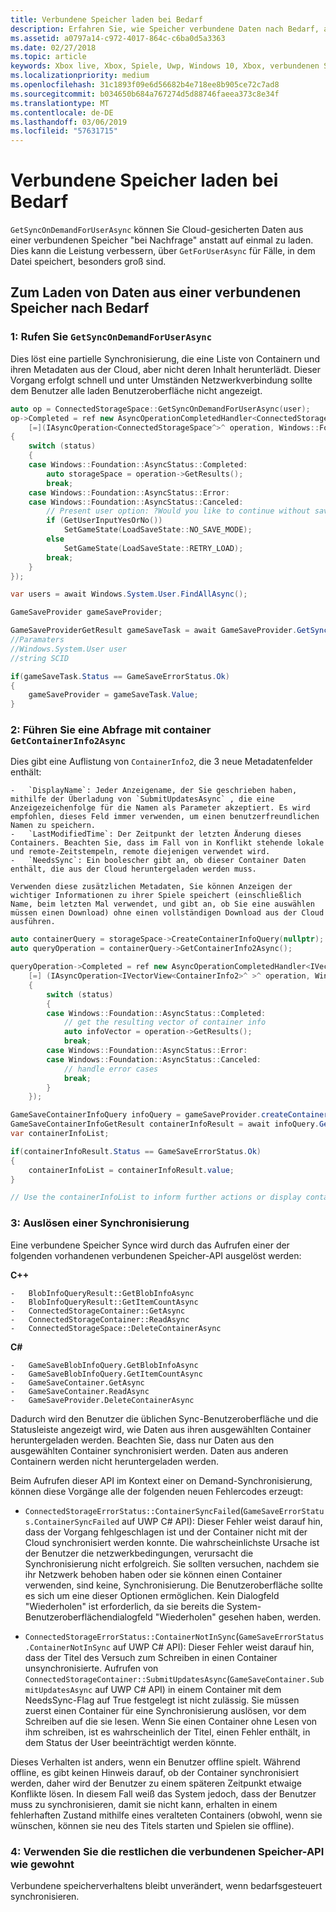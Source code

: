 ```yaml
---
title: Verbundene Speicher laden bei Bedarf
description: Erfahren Sie, wie Speicher verbundene Daten nach Bedarf, anstelle von auf einmal zu laden.
ms.assetid: a0797a14-c972-4017-864c-c6ba0d5a3363
ms.date: 02/27/2018
ms.topic: article
keywords: Xbox live, Xbox, Spiele, Uwp, Windows 10, Xbox, verbundenen Speicher
ms.localizationpriority: medium
ms.openlocfilehash: 31c1893f09e6d56682b4e718ee8b905ce72c7ad8
ms.sourcegitcommit: b034650b684a767274d5d88746faeea373c8e34f
ms.translationtype: MT
ms.contentlocale: de-DE
ms.lasthandoff: 03/06/2019
ms.locfileid: "57631715"
---
```

# <a name="connected-storage-loading-on-demand"></a>Verbundene Speicher laden bei Bedarf

`GetSyncOnDemandForUserAsync` können Sie Cloud-gesicherten Daten aus einer verbundenen Speicher "bei Nachfrage" anstatt auf einmal zu laden. Dies kann die Leistung verbessern, über `GetForUserAsync` für Fälle, in dem Datei speichert, besonders groß sind.

## <a name="to-load-data-from-a-connected-storage-space-on-demand"></a>Zum Laden von Daten aus einer verbundenen Speicher nach Bedarf

### <a name="1--call-getsyncondemandforuserasync"></a>1:  Rufen Sie `GetSyncOnDemandForUserAsync`

Dies löst eine partielle Synchronisierung, die eine Liste von Containern und ihren Metadaten aus der Cloud, aber nicht deren Inhalt herunterlädt. Dieser Vorgang erfolgt schnell und unter Umständen Netzwerkverbindung sollte dem Benutzer alle laden Benutzeroberfläche nicht angezeigt.

```cpp
auto op = ConnectedStorageSpace::GetSyncOnDemandForUserAsync(user);
op->Completed = ref new AsyncOperationCompletedHandler<ConnectedStorageSpace^>(
    [=](IAsyncOperation<ConnectedStorageSpace^>^ operation, Windows::Foundation::AsyncStatus status)
{
    switch (status)
    {
    case Windows::Foundation::AsyncStatus::Completed:
        auto storageSpace = operation->GetResults();
        break;
    case Windows::Foundation::AsyncStatus::Error:
    case Windows::Foundation::AsyncStatus::Canceled:
        // Present user option: ?Would you like to continue without saving progress??
        if (GetUserInputYesOrNo())
            SetGameState(LoadSaveState::NO_SAVE_MODE);
        else
            SetGameState(LoadSaveState::RETRY_LOAD);
        break;
    }
});
```

```csharp
var users = await Windows.System.User.FindAllAsync();

GameSaveProvider gameSaveProvider;

GameSaveProviderGetResult gameSaveTask = await GameSaveProvider.GetSyncOnDemandForUserAsync(users[0], context.AppConfig.ServiceConfigurationId); 
//Paramaters
//Windows.System.User user
//string SCID

if(gameSaveTask.Status == GameSaveErrorStatus.Ok)
{
    gameSaveProvider = gameSaveTask.Value;
}
```


### <a name="2--perform-a-container-query-using-getcontainerinfo2async"></a>2:  Führen Sie eine Abfrage mit container `GetContainerInfo2Async`

Dies gibt eine Auflistung von `ContainerInfo2`, die 3 neue Metadatenfelder enthält:

    -   `DisplayName`: Jeder Anzeigename, der Sie geschrieben haben, mithilfe der Überladung von `SubmitUpdatesAsync` , die eine Anzeigezeichenfolge für die Namen als Parameter akzeptiert. Es wird empfohlen, dieses Feld immer verwenden, um einen benutzerfreundlichen Namen zu speichern.
    -   `LastModifiedTime`: Der Zeitpunkt der letzten Änderung dieses Containers. Beachten Sie, dass im Fall von in Konflikt stehende lokale und remote-Zeitstempeln, remote diejenigen verwendet wird.
    -   `NeedsSync`: Ein boolescher gibt an, ob dieser Container Daten enthält, die aus der Cloud heruntergeladen werden muss.

    Verwenden diese zusätzlichen Metadaten, Sie können Anzeigen der wichtiger Informationen zu ihrer Spiele speichert (einschließlich Name, beim letzten Mal verwendet, und gibt an, ob Sie eine auswählen müssen einen Download) ohne einen vollständigen Download aus der Cloud ausführen.

```cpp
auto containerQuery = storageSpace->CreateContainerInfoQuery(nullptr); //return list of containers in ConnectedStorageSpace
auto queryOperation = containerQuery->GetContainerInfo2Async();

queryOperation->Completed = ref new AsyncOperationCompletedHandler<IVectorView<ContainerInfo2>^ >( 
    [=] (IAsyncOperation<IVectorView<ContainerInfo2>^ >^ operation, Windows::Foundation::AsyncStatus status)
    {
        switch (status)
        {
        case Windows::Foundation::AsyncStatus::Completed:
            // get the resulting vector of container info
            auto infoVector = operation->GetResults();
            break;
        case Windows::Foundation::AsyncStatus::Error:
        case Windows::Foundation::AsyncStatus::Canceled:
            // handle error cases
            break;
        }
    });
```

```csharp
GameSaveContainerInfoQuery infoQuery = gameSaveProvider.createContainerInfoQuery();
GameSaveContainerInfoGetResult containerInfoResult = await infoQuery.GetContainerInfoAsync();
var containerInfoList;

if(containerInfoResult.Status == GameSaveErrorStatus.Ok)
{
    containerInfoList = containerInfoResult.value;
}

// Use the containerInfoList to inform further actions or display container data to user. 
```

### <a name="3--trigger-a-sync"></a>3:  Auslösen einer Synchronisierung

Eine verbundene Speicher Synce wird durch das Aufrufen einer der folgenden vorhandenen verbundenen Speicher-API ausgelöst werden:

**C++**

    -   BlobInfoQueryResult::GetBlobInfoAsync
    -   BlobInfoQueryResult::GetItemCountAsync
    -   ConnectedStorageContainer::GetAsync
    -   ConnectedStorageContainer::ReadAsync
    -   ConnectedStorageSpace::DeleteContainerAsync

**C#**

    -   GameSaveBlobInfoQuery.GetBlobInfoAsync
    -   GameSaveBlobInfoQuery.GetItemCountAsync
    -   GameSaveContainer.GetAsync
    -   GameSaveContainer.ReadAsync
    -   GameSaveProvider.DeleteContainerAsync

Dadurch wird den Benutzer die üblichen Sync-Benutzeroberfläche und die Statusleiste angezeigt wird, wie Daten aus ihren ausgewählten Container heruntergeladen werden. Beachten Sie, dass nur Daten aus den ausgewählten Container synchronisiert werden. Daten aus anderen Containern werden nicht heruntergeladen werden.

Beim Aufrufen dieser API im Kontext einer on Demand-Synchronisierung, können diese Vorgänge alle der folgenden neuen Fehlercodes erzeugt:

-   `ConnectedStorageErrorStatus::ContainerSyncFailed`(`GameSaveErrorStatus.ContainerSyncFailed` auf UWP C# API): Dieser Fehler weist darauf hin, dass der Vorgang fehlgeschlagen ist und der Container nicht mit der Cloud synchronisiert werden konnte. Die wahrscheinlichste Ursache ist der Benutzer die netzwerkbedingungen, verursacht die Synchronisierung nicht erfolgreich. Sie sollten versuchen, nachdem sie ihr Netzwerk behoben haben oder sie können einen Container verwenden, sind keine, Synchronisierung. Die Benutzeroberfläche sollte es sich um eine dieser Optionen ermöglichen. Kein Dialogfeld "Wiederholen" ist erforderlich, da sie bereits die System-Benutzeroberflächendialogfeld "Wiederholen" gesehen haben, werden.

-   `ConnectedStorageErrorStatus::ContainerNotInSync`(`GameSaveErrorStatus.ContainerNotInSync` auf UWP C# API): Dieser Fehler weist darauf hin, dass der Titel des Versuch zum Schreiben in einen Container unsynchronisierte. Aufrufen von `ConnectedStorageContainer::SubmitUpdatesAsync`(`GameSaveContainer.SubmitUpdatesAsync` auf UWP C# API) in einem Container mit dem NeedsSync-Flag auf True festgelegt ist nicht zulässig. Sie müssen zuerst einen Container für eine Synchronisierung auslösen, vor dem Schreiben auf die sie lesen. Wenn Sie einen Container ohne Lesen von ihm schreiben, ist es wahrscheinlich der Titel, einen Fehler enthält, in dem Status der User beeinträchtigt werden könnte.

Dieses Verhalten ist anders, wenn ein Benutzer offline spielt. Während offline, es gibt keinen Hinweis darauf, ob der Container synchronisiert werden, daher wird der Benutzer zu einem späteren Zeitpunkt etwaige Konflikte lösen. In diesem Fall weiß das System jedoch, dass der Benutzer muss zu synchronisieren, damit sie nicht kann, erhalten in einem fehlerhaften Zustand mithilfe eines veralteten Containers (obwohl, wenn sie wünschen, können sie neu des Titels starten und Spielen sie offline).

### <a name="4--use-the-rest-of-the-connected-storage-api-as-normal"></a>4:  Verwenden Sie die restlichen die verbundenen Speicher-API wie gewohnt

Verbundene speicherverhaltens bleibt unverändert, wenn bedarfsgesteuert synchronisieren.
